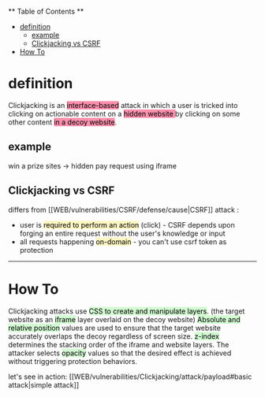 ** Table of Contents **
- [definition](#definition)
	- [example](#example)
	- [Clickjacking vs CSRF](#Clickjacking%20vs%20CSRF)
- [How To](#How%20To)

# definition

Clickjacking is an <mark style="background: #FF5582A6;">interface-based</mark> attack in which a user is tricked into clicking on actionable content on a <mark style="background: #FF5582A6;">hidden website </mark>by clicking on some other content <mark style="background: #FF5582A6;">in a decoy website</mark>.
## example

win a prize sites -> hidden pay request using iframe
## Clickjacking vs CSRF

differs from [[WEB/vulnerabilities/CSRF/defense/cause|CSRF]] attack : 
-  user is <mark style="background: #FFF3A3A6;">required to perform an action</mark> (click) - CSRF depends upon forging an entire request without the user's knowledge or input
- all requests happening <mark style="background: #FFF3A3A6;">on-domain</mark> - you can't use csrf token as protection
---
# How To

Clickjacking attacks use <mark style="background: #BBFABBA6;">CSS to create and manipulate layers</mark>. (the target website as an <mark style="background: #BBFABBA6;">iframe</mark> layer overlaid on the decoy website)
<mark style="background: #BBFABBA6;">Absolute and relative position</mark> values are used to ensure that the target website accurately overlaps the decoy regardless of screen size.
<mark style="background: #BBFABBA6;">z-index</mark> determines the stacking order of the iframe and website layers.
The attacker selects <mark style="background: #BBFABBA6;">opacity</mark> values so that the desired effect is achieved without triggering protection behaviors.

let's see in action: [[WEB/vulnerabilities/Clickjacking/attack/payload#basic attack|simple attack]]
